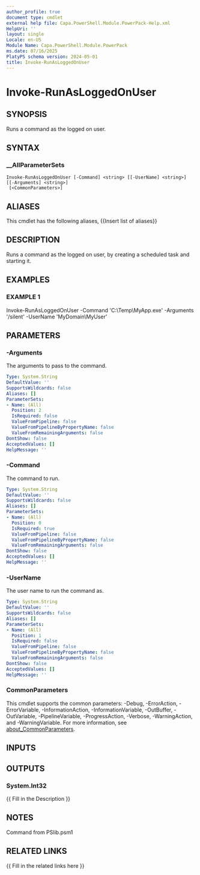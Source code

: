 ```yaml
---
author_profile: true
document type: cmdlet
external help file: Capa.PowerShell.Module.PowerPack-Help.xml
HelpUri: ''
layout: single
Locale: en-US
Module Name: Capa.PowerShell.Module.PowerPack
ms.date: 07/16/2025
PlatyPS schema version: 2024-05-01
title: Invoke-RunAsLoggedOnUser
---
```


# Invoke-RunAsLoggedOnUser

## SYNOPSIS

Runs a command as the logged on user.

## SYNTAX

### __AllParameterSets

```
Invoke-RunAsLoggedOnUser [-Command] <string> [[-UserName] <string>] [[-Arguments] <string>]
 [<CommonParameters>]
```

## ALIASES

This cmdlet has the following aliases,
  {{Insert list of aliases}}

## DESCRIPTION

Runs a command as the logged on user, by creating a scheduled task and starting it.

## EXAMPLES

### EXAMPLE 1

Invoke-RunAsLoggedOnUser -Command 'C:\Temp\MyApp.exe' -Arguments '/silent' -UserName 'MyDomain\MyUser'

## PARAMETERS

### -Arguments

The arguments to pass to the command.

```yaml
Type: System.String
DefaultValue: ''
SupportsWildcards: false
Aliases: []
ParameterSets:
- Name: (All)
  Position: 2
  IsRequired: false
  ValueFromPipeline: false
  ValueFromPipelineByPropertyName: false
  ValueFromRemainingArguments: false
DontShow: false
AcceptedValues: []
HelpMessage: ''
```

### -Command

The command to run.

```yaml
Type: System.String
DefaultValue: ''
SupportsWildcards: false
Aliases: []
ParameterSets:
- Name: (All)
  Position: 0
  IsRequired: true
  ValueFromPipeline: false
  ValueFromPipelineByPropertyName: false
  ValueFromRemainingArguments: false
DontShow: false
AcceptedValues: []
HelpMessage: ''
```

### -UserName

The user name to run the command as.

```yaml
Type: System.String
DefaultValue: ''
SupportsWildcards: false
Aliases: []
ParameterSets:
- Name: (All)
  Position: 1
  IsRequired: false
  ValueFromPipeline: false
  ValueFromPipelineByPropertyName: false
  ValueFromRemainingArguments: false
DontShow: false
AcceptedValues: []
HelpMessage: ''
```

### CommonParameters

This cmdlet supports the common parameters: -Debug, -ErrorAction, -ErrorVariable,
-InformationAction, -InformationVariable, -OutBuffer, -OutVariable, -PipelineVariable,
-ProgressAction, -Verbose, -WarningAction, and -WarningVariable. For more information, see
[about_CommonParameters](https://go.microsoft.com/fwlink/?LinkID=113216).

## INPUTS

## OUTPUTS

### System.Int32

{{ Fill in the Description }}

## NOTES

Command from PSlib.psm1


## RELATED LINKS

{{ Fill in the related links here }}

